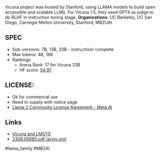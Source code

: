 Vicuna project was hosted by Stanford, using LLAMA models to build open accessible and scalable LLMs. For Vicuna 1.5, they used GPT4 as judge to do RLHF in instruction tuning stage.
**Organizations:** UC Berkeley, UC San Diego, Carnegie Mellon University, Stanford, MBZUAI
## SPEC
- Sub-versions: 7B, 13B, 33B - instruction/ complete
- Max tokens: 4K, 16K
- Rankings
	- Arena Rank: 17 for Vicuna 33B
	- HF score: [54.97](https://huggingface.co/lmsys/vicuna-13b-v1.5-16k)
## LICENSE: 
- Ok for commercial use
- Need to supply with notice page
- [Llama 2 Community License Agreement - Meta AI](https://ai.meta.com/llama/license/)
## Links
- [Vicuna and LMSYS](https://huggingface.co/lmsys)
- [2306.05685.pdf (arxiv.org)](https://arxiv.org/pdf/2306.05685.pdf)

#llama_family #MBZAI
